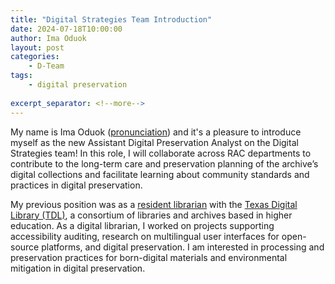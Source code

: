 ```yaml
--- 
title: "Digital Strategies Team Introduction"
date: 2024-07-18T10:00:00 
author: Ima Oduok
layout: post 
categories: 
    - D-Team 
tags: 
    - digital preservation
 
excerpt_separator: <!--more--> 
--- 
```


My name is Ima Oduok ([pronunciation](https://namedrop.io/imaoduok)) and it's a pleasure to introduce myself as the new Assistant Digital Preservation Analyst on the Digital Strategies team! In this role, I will collaborate across RAC departments to contribute to the long-term care and preservation planning of the archive’s digital collections and facilitate learning about community standards and practices in digital preservation. 
 
 <!--more--> 
 
My previous position was as a [resident librarian](https://www.ala.org/acrl/issues/diversityalliance) with the [Texas Digital Library (TDL)](https://www.tdl.org/), a consortium of libraries and archives based in higher education. As a digital librarian, I worked on projects supporting accessibility auditing, research on multilingual user interfaces for open-source platforms, and digital preservation. I am interested in processing and preservation practices for born-digital materials and environmental mitigation in digital preservation.  

